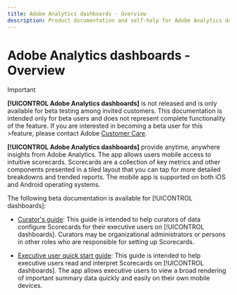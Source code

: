 ```yaml
---
title: Adobe Analytics dashboards - Overview
description: Product documentation and self-help for Adobe Analytics dashboards
---
```


# Adobe Analytics dashboards - Overview

>[!IMPORTANT]
>
>**[!UICONTROL Adobe Analytics dashboards]** is not released and is only available for beta testing among invited customers. This documentation is intended only for beta users and does not represent complete functionality of the feature. If you are interested in becoming a beta user for this >feature, please contact Adobe [Customer Care](https://helpx.adobe.com/contact/enterprise-support.ec.html).

**[!UICONTROL Adobe Analytics dashboards]** provide anytime, anywhere insights from Adobe Analytics. The app allows users mobile access to intuitive scorecards. Scorecards are a collection of key metrics and other components presented in a tiled layout that you can tap for more detailed breakdowns and trended reports. The mobile app is supported on both iOS and Android operating systems.

The following beta documentation is available for [!UICONTROL dashboards]:

* [Curator's guide](https://docs.adobe.com/content/help/en/analytics/analyze/mobapp/curator.html): This guide is intended to help curators of data configure Scorecards for their executive users on [!UICONTROL dashboards]. Curators may be organizational administrators or persons in other roles who are responsible for setting up Scorecards.

* [Executive user quick start guide](https://docs.adobe.com/content/help/en/analytics/analyze/mobapp/executive.html): This guide is intended to help executive users read and interpret Scorecards on [!UICONTROL dashboards]. The app allows executive users to view a broad rendering of important summary data quickly and easily on their own mobile devices.
